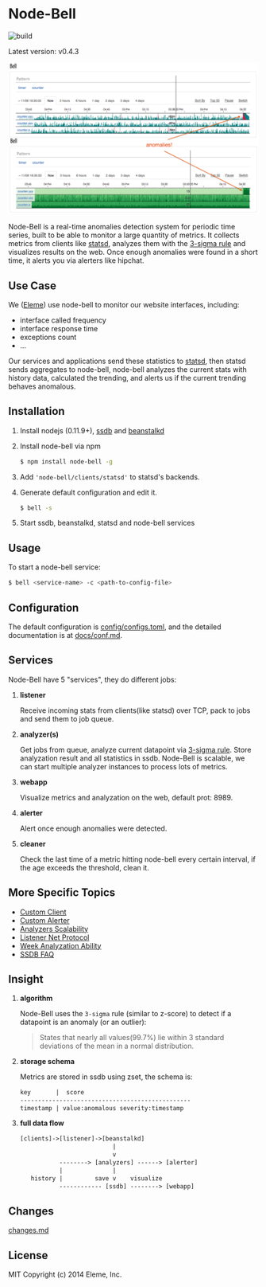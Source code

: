 Node-Bell
=========

![build](https://travis-ci.org/eleme/node-bell.svg)

Latest version: v0.4.3

![snap](snap.png)

Node-Bell is a real-time anomalies detection system for periodic time series, built to be
able to monitor a large quantity of metrics. It collects metrics from clients like [statsd](https://github.com/etsy/statsd),
analyzes them with the [3-sigma rule](http://en.wikipedia.org/wiki/68%E2%80%9395%E2%80%9399.7_rule)
and visualizes results on the web. Once enough anomalies were found in a short time, it alerts
you via alerters like hipchat.

Use Case
--------

We ([Eleme](http://ele.me)) use node-bell to monitor our website interfaces, including:

   - interface called frequency
   - interface response time
   - exceptions count
   - ...

Our services and applications send these statistics to [statsd](https://github.com/etsy/statsd),
then statsd sends aggregates to node-bell, node-bell analyzes the current stats
with history data, calculated the trending, and alerts us if the current trending behaves 
anomalous.

Installation
------------

1. Install nodejs (0.11.9+), [ssdb](https://github.com/ideawu/ssdb) and [beanstalkd](https://github.com/kr/beanstalkd)
2. Install node-bell via npm

   ```bash
   $ npm install node-bell -g
   ```
3. Add `'node-bell/clients/statsd'` to statsd's backends.
4. Generate default configuration and edit it.

   ```bash
   $ bell -s
   ```
5. Start ssdb, beanstalkd, statsd and node-bell services

Usage
-----

To start a node-bell service:

```bash
$ bell <service-name> -c <path-to-config-file>
```

Configuration
-------------

The default configuration is [config/configs.toml](config/configs.toml),
and the detailed documentation is at [docs/conf.md](docs/conf.md).

Services
---------

Node-Bell have 5 "services", they do different jobs:

1. **listener**

   Receive incoming stats from clients(like statsd) over TCP, pack to jobs and send them to job queue.

2. **analyzer(s)**

   Get jobs from queue, analyze current datapoint via [3-sigma rule](http://en.wikipedia.org/wiki/68%E2%80%9395%E2%80%9399.7_rule).
   Store analyzation result and all statistics in ssdb. Node-Bell is scalable, we can start multiple analyzer instances to process
   lots of metrics.

3. **webapp**

   Visualize metrics and analyzation on the web, default prot: 8989.

4. **alerter**

   Alert once enough anomalies were detected.

5. **cleaner**

   Check the last time of a metric hitting node-bell every certain interval, if the age exceeds the threshold, clean it.

More Specific Topics
--------------------

- [Custom Client](docs/topics.md#write-a-client)
- [Custom Alerter](docs/topics.md#custom-alerter)
- [Analyzers Scalability](docs/topics.md#analyzers-scalability)
- [Listener Net Protocol](docs/topics.md#listener-net-protocol)
- [Week Analyzation Ability](docs/topics.md#week-analyzation-ability)
- [SSDB FAQ](docs/topics.md#ssdb-faq)

Insight
-------

1. **algorithm**

   Node-Bell uses the `3-sigma` rule (similar to z-score) to detect if a datapoint is an anomaly (or an outlier):
   
   > States that nearly all values(99.7%) lie within 3 standard deviations of the mean in a normal distribution.

2. **storage schema**
   
   Metrics are stored in ssdb using zset, the schema is:

   ```
   key       |  score
   ------------------------------------------------
   timestamp | value:anomalous severity:timestamp
   ```

3. **full data flow**

   ```
   [clients]->[listener]->[beanstalkd]
                             |
                             v
              --------> [analyzers] ------> [alerter]
              |              |
      history |         save v    visualize
              ------------ [ssdb] --------> [webapp]
   ```

Changes
-------

[changes.md](changes.md)

License
-------

MIT Copyright (c) 2014 Eleme, Inc.
